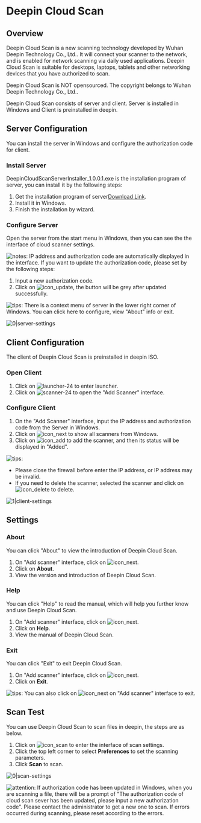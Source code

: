 # Deepin Cloud Scan

## Overview

Deepin Cloud Scan is a new scanning technology developed by Wuhan Deepin Technology Co., Ltd.. It will connect your scanner to the network, and is enabled for network scanning via daily used applications. Deepin Cloud Scan is suitable for desktops, laptops, tablets and other networking devices that you have authorized to scan.

Deepin Cloud Scan is NOT opensourced. The copyright belongs to Wuhan Deepin Technology Co., Ltd..

Deepin Cloud Scan consists of server and client. Server is installed in Windows and Client is preinstalled in deepin.

## Server Configuration

You can install the server in Windows and configure the authorization code for client.

### Install Server

DeepinCloudScanServerInstaller_1.0.0.1.exe is the installation program of server, you can install it by the following steps:

1. Get the installation program of server[Download Link](https://shenmo.lanzoul.com/iqMEi2bmxcfg).
2. Install it in Windows.
3. Finish the installation by wizard.

### Configure Server

Open the server from the start menu in Windows, then you can see the the interface of cloud scanner settings.

![notes](/apps/deepin-cloud-scan/en_US/icon/notes.png): IP address and authorization code are automatically displayed in the interface. If you want to update the authorization code, please set by the following steps:

1. Input a new authorization code.
2. Click on ![icon_update](/apps/deepin-cloud-scan/en_US/icon/icon_update.png), the button will be grey after updated successfully.

![tips](/apps/deepin-cloud-scan/en_US/icon/tips.svg): There is a context menu of server in the lower right corner of Windows. You can click here to configure, view "About" info or exit.

![0|server-settings](/apps/deepin-cloud-scan/en_US/jpg/server-settings.jpg)

## Client Configuration

The client of Deepin Cloud Scan is preinstalled in deepin ISO. 

### Open Client

1. Click on ![launcher-24](/apps/deepin-cloud-scan/en_US/icon/launcher-24.svg) to enter launcher.
2. Click on ![scanner-24](/apps/deepin-cloud-scan/en_US/icon/scanner-24.svg) to open the "Add Scanner" interface.

### Configure Client

1. On the "Add Scanner" interface, input the IP address and authorization code from the Server in Windows.
2. Click on ![icon_next](/apps/deepin-cloud-scan/en_US/icon/icon_next.svg) to show all scanners from Windows.
3. Click on ![icon_add](/apps/deepin-cloud-scan/en_US/icon/icon_add.svg) to add the scanner, and then its status will be displayed in "Added".

![tips](/apps/deepin-cloud-scan/en_US/icon/tips.svg): 
- Please close the firewall before enter the IP address, or IP address may be invalid.
- If you need to delete the scanner, selected the scanner and click on ![icon_delete](/apps/deepin-cloud-scan/en_US/icon/icon_delete.png) to delete.

 ![1|client-settings](jpg/client-settings.jpg)

## Settings 

### About

You can click "About" to view the introduction of Deepin Cloud Scan.

1. On "Add scanner" interface, click on ![icon_next](/apps/deepin-cloud-scan/en_US/icon/icon_menu.svg).
2. Click on **About**.
3. View the version and introduction of Deepin Cloud Scan.

### Help

You can click "Help" to read the manual, which will help you further know and use Deepin Cloud Scan.

1. On "Add scanner" interface, click on ![icon_next](/apps/deepin-cloud-scan/en_US/icon/icon_menu.svg).
2. Click on **Help**.
3. View the manual of Deepin Cloud Scan.

### Exit

You can click "Exit" to exit Deepin Cloud Scan.

1. On "Add scanner" interface, click on ![icon_next](/apps/deepin-cloud-scan/en_US/icon/icon_menu.svg).
2. Click on **Exit**.

![tips](/apps/deepin-cloud-scan/en_US/icon/tips.svg): You can also click on ![icon_next](/apps/deepin-cloud-scan/en_US/icon/icon_close.svg)
on "Add scanner" interface to exit.

## Scan Test

You can use Deepin Cloud Scan to scan files in deepin, the steps are as below.

1. Click on ![icon_scan](/apps/deepin-cloud-scan/en_US/icon/icon_scan.png) to enter the interface of scan settings.
2. Click the top left corner to select **Preferences** to set the scanning parameters.
3. Click **Scan** to scan.

 ![0|scan-settings](/apps/deepin-cloud-scan/en_US/jpg/scan-settings.jpg)

![attention](/apps/deepin-cloud-scan/en_US/icon/attention.svg): If authorization code has been updated in Windows, when you are scanning a file, there will be a prompt of "The authorization code of cloud scan sever has been updated, please input a new authorization code". Please contact the administrator to get a new one to scan. If errors occurred during scanning, please reset according to the errors.
